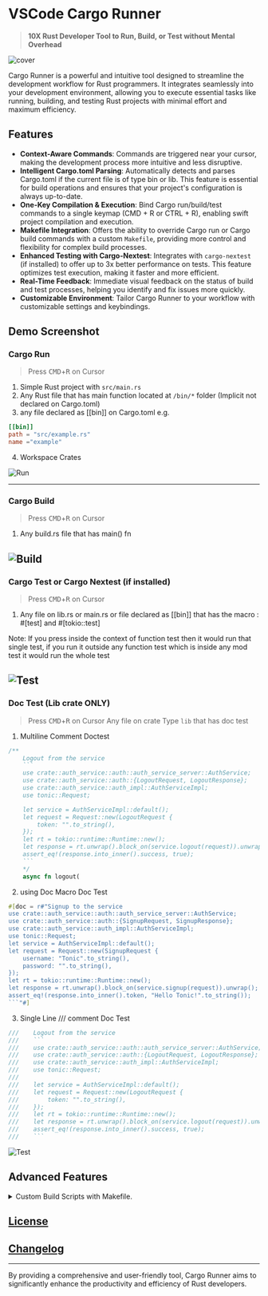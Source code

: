 # VSCode Cargo Runner

> **10X Rust Developer Tool to Run, Build, or Test without Mental Overhead**

![cover](https://github.com/codeitlikemiley/cargo-runner/blob/main/images/cover.png?raw=true)

Cargo Runner is a powerful and intuitive tool designed to streamline the development workflow for Rust programmers. It integrates seamlessly into your development environment, allowing you to execute essential tasks like running, building, and testing Rust projects with minimal effort and maximum efficiency.

## Features

- **Context-Aware Commands**: Commands are triggered near your cursor, making the development process more intuitive and less disruptive.
- **Intelligent Cargo.toml Parsing**: Automatically detects and parses Cargo.toml if the current file is of type bin or lib. This feature is essential for build operations and ensures that your project's configuration is always up-to-date.
- **One-Key Compilation & Execution**: Bind Cargo run/build/test commands to a single keymap (CMD + R or CTRL + R), enabling swift project compilation and execution.
- **Makefile Integration**: Offers the ability to override Cargo run or Cargo build commands with a custom `Makefile`, providing more control and flexibility for complex build processes.
- **Enhanced Testing with Cargo-Nextest**: Integrates with `cargo-nextest` (if installed) to offer up to 3x better performance on tests. This feature optimizes test execution, making it faster and more efficient.
- **Real-Time Feedback**: Immediate visual feedback on the status of build and test processes, helping you identify and fix issues more quickly.
- **Customizable Environment**: Tailor Cargo Runner to your workflow with customizable settings and keybindings.

## Demo Screenshot

### Cargo Run 

> Press <kbd>CMD</kbd>+<kbd>R</kbd> on Cursor

1. Simple Rust project with `src/main.rs`
2. Any Rust file that has main function located at `/bin/*` folder (Implicit not declared on Cargo.toml)
3. any file declared as [[bin]] on Cargo.toml e.g.

```toml
[[bin]] 
path = "src/example.rs"
name ="example"
```
4. Workspace Crates

![Run](https://github.com/codeitlikemiley/cargo-runner/blob/main/images/run.png?raw=true)

---
### Cargo Build

> Press <kbd>CMD</kbd>+<kbd>R</kbd> on Cursor
1. Any build.rs file that has main() fn

![Build](https://github.com/codeitlikemiley/cargo-runner/blob/main/images/build.png?raw=true)
---
### Cargo Test or Cargo Nextest (if installed)
> Press <kbd>CMD</kbd>+<kbd>R</kbd> on  Cursor
1. Any file on lib.rs or main.rs or file declared as [[bin]] that has the macro : #[test] and #[tokio::test]

Note: If you press inside the context of function test then it would run that single test, if you run it outside any function test which is inside any mod test it would run the whole test

![Test](https://github.com/codeitlikemiley/cargo-runner/blob/main/images/nextest.png?raw=true)
---
### Doc Test (Lib crate ONLY)
> Press <kbd>CMD</kbd>+<kbd>R</kbd> on  Cursor Any file on crate Type `lib` that has doc test

1. Multiline Comment Doctest
```rust
/**
    Logout from the service
    ```
    use crate::auth_service::auth::auth_service_server::AuthService;
    use crate::auth_service::auth::{LogoutRequest, LogoutResponse};
    use crate::auth_service::auth_impl::AuthServiceImpl;
    use tonic::Request;

    let service = AuthServiceImpl::default();
    let request = Request::new(LogoutRequest {
        token: "".to_string(),
    });
    let rt = tokio::runtime::Runtime::new();
    let response = rt.unwrap().block_on(service.logout(request)).unwrap();
    assert_eq!(response.into_inner().success, true);
    ```
    */
    async fn logout(
```

2. using Doc Macro Doc Test

```rust
#[doc = r#"Signup to the service
use crate::auth_service::auth::auth_service_server::AuthService;
use crate::auth_service::auth::{SignupRequest, SignupResponse};
use crate::auth_service::auth_impl::AuthServiceImpl;
use tonic::Request;
let service = AuthServiceImpl::default();
let request = Request::new(SignupRequest {
    username: "Tonic".to_string(),
    password: "".to_string(),
});
let rt = tokio::runtime::Runtime::new();
let response = rt.unwrap().block_on(service.signup(request)).unwrap();
assert_eq!(response.into_inner().token, "Hello Tonic!".to_string());
```"#]
```
3. Single Line /// comment Doc Test
```rust
///    Logout from the service
///    ```
///    use crate::auth_service::auth::auth_service_server::AuthService;
///    use crate::auth_service::auth::{LogoutRequest, LogoutResponse};
///    use crate::auth_service::auth_impl::AuthServiceImpl;
///    use tonic::Request;
///
///    let service = AuthServiceImpl::default();
///    let request = Request::new(LogoutRequest {
///        token: "".to_string(),
///    });
///    let rt = tokio::runtime::Runtime::new();
///    let response = rt.unwrap().block_on(service.logout(request)).unwrap();
///    assert_eq!(response.into_inner().success, true);
///    ```
```

![Test](https://github.com/codeitlikemiley/cargo-runner/blob/main/images/doc-test.png?raw=true)

## Advanced Features

<details>
<summary> Custom Build Scripts with Makefile.</summary>

Create a Makefile on Rust project, you can have multiple Makefile if your working with Cargo Workspace
The choice is yours

![Makefile](https://github.com/codeitlikemiley/cargo-runner/blob/main/images/makefile.png?raw=true)

below is example makefile , you can add to you project to test 

```
# Makefile for a Rust project using cargo-leptos and cargo-nextest

# Default target
.PHONY: all
all: build

# Build target
.PHONY: build
build:
	cargo build --package REPLACE_WITH_YOUR_PACKAGE_NAME

.PHONY: run
run:
	cargo run --package REPLACE_WITH_YOUR_PACKAGE_NAME --bin REPLACE_WITH_YOUR_BIN_NAME

# Test target
.PHONY: test
test:
	cargo test

# Clean up
.PHONY: clean
clean:
	cargo clean
```
</details>



## [License](./LICENSE)

## [Changelog](./CHANGELOG.md)

---

By providing a comprehensive and user-friendly tool, Cargo Runner aims to significantly enhance the productivity and efficiency of Rust developers. 
